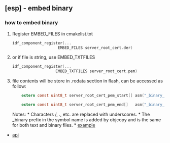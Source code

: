 ## [esp] - embed binary

### how to embed binary

1. Register EMBED_FILES in cmakelist.txt
    ```c
    idf_component_register(...
                        EMBED_FILES server_root_cert.der)
    ```

2. or if file is string, use EMBED_TXTFILES
    ```c
    idf_component_register(...
                       EMBED_TXTFILES server_root_cert.pem)
    ```
3. file contents will be store in .rodata section in flash, can be accessed as follow:
    ```c
        extern const uint8_t server_root_cert_pem_start[] asm("_binary_server_root_cert_pem_start");

        extern const uint8_t server_root_cert_pem_end[]   asm("_binary_server_root_cert_pem_end");
    ```
    Notes:
        * Characters /, ., etc. are replaced with underscores.
        * The _binary prefix in the symbol name is added by objcopy and is the same for both text and binary files.
        * [example](https://github.com/espressif/esp-idf/blob/c2ccc383da/examples/protocols/http_server/file_serving/main/CMakeLists.txt)


* [api](https://docs.espressif.com/projects/esp-idf/en/latest/esp32/api-guides/build-system.html#embedding-binary-data)